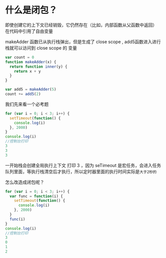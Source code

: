 # 什么是闭包？

即使创建它的上下文已经销毁，它仍然存在（比如，内部函数从父函数中返回）
在代码中引用了自由变量


makeAdder 函数已从执行栈弹出，但是生成了 close scope , add5函数进入进行栈就可以访问到  close scope 的 变量
```js
var count = 0
function makeAdder(x) {
  return function inner(y) {
    return x + y
  }
}

var add5 = makeAdder(5)
count += add5(2)
```

我们先来看一个必考题

```js
for (var i = 0; i < 3; i++) {
  setTimeout(function() {
    console.log(i)
  }, 2000)
}
console.log(i)
//控制台打印
3
3
3
```

一开始栈会创建全局执行上下文 打印 3 ，因为 seTimeout 是宏任务，会进入任务队列里面，等执行栈清空后才执行，所以定时器里面的执行时间实际是`大于2秒的`

怎么改造成闭包呢？

```js
for (var i = 0; i < 3; i++) {
  var func = function(i) {
    setTimeout(function() {
      console.log(i)
    }, 2000)
  }
  func(i)
}
console.log(i)
//控制台打印
3
0
1
2
```
